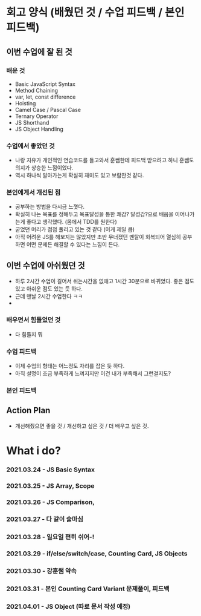 # 회고 양식 (배웠던 것 / 수업 피드백 / 본인 피드백)

## 이번 수업에 잘 된 것 



### 배운 것
- Basic JavaScript Syntax
- Method Chaining
- var, let, const difference
- Hoisting
- Camel Case / Pascal Case
- Ternary Operator
- JS Shorthand
- JS Object Handling


### 수업에서 좋았던 것
- 나랑 지유가 개인적인 연습코드를 들고와서 훈쌤한테 피드백 받으려고 하니 훈쌤도 의지가 상승한 느낌이었다.
- 역시 하나씩 알아가는게 확실히 재미도 있고 보람찬것 같다.

### 본인에게서 개선된 점
- 공부하는 방법을 다시금 느꼇다. 
- 확실히 나는 목표를 정해두고 목표달성을 통한 쾌감? 달성감?으로 배움을 이어나가는게 좋다고 생각했다. (몸에서 TDD를 원한다)
- 굳었던 머리가 점점 풀리고 있는 것 같다 (이게 제일 큼)
- 아직 어려운 JS를 해보지는 않았지만 초반 무너졌던 멘탈이 회복되어 열심히 공부하면 어떤 문제든 해결할 수 있다는 느낌이 든다.

## 이번 수업에 아쉬웠던 것
- 하루 2시간 수업이 길어서 쉬는시간을 없애고 1시간 30분으로 바뀌었다. 좋은 점도 있고 아쉬운 점도 있는 듯 하다.
- 근데 맨날 2시간 수업한다 ㅋㅋ
- 


### 배우면서 힘들었던 것
- 다 힘들지 뭐

### 수업 피드백
- 이제 수업의 형태는 어느정도 자리를 잡은 듯 하다.
- 아직 설명이 조금 부족하게 느껴지지만 이건 내가 부족해서 그런걸지도?

### 본인 피드백

 
## Action Plan

- 개선해줬으면 좋을 것 / 개선하고 싶은 것 / 더 배우고 싶은 것.

# What i do?

### 2021.03.24 - JS Basic Syntax
### 2021.03.25 - JS Array, Scope
### 2021.03.26 - JS Comparison, 
### 2021.03.27 - 다 같이 술마심
### 2021.03.28 - 일요일 편히 쉬어-!
### 2021.03.29 - if/else/switch/case, Counting Card, JS Objects
### 2021.03.30 - 강훈쌤 약속
### 2021.03.31 - 본인 Counting Card Variant 문제풀이, 피드백
### 2021.04.01 - JS Object (따로 문서 작성 예정)

